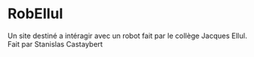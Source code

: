 ﻿# RobEllul
Un site destiné a intéragir avec un robot fait par le collège Jacques Ellul. <br />
Fait par Stanislas Castaybert
